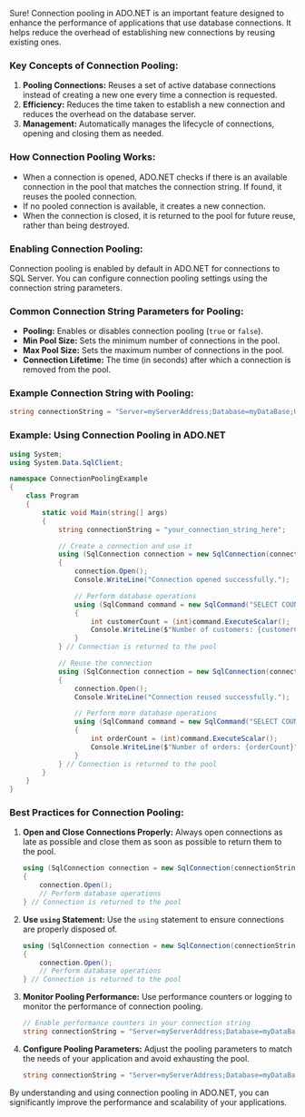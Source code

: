 Sure! Connection pooling in ADO.NET is an important feature designed to enhance the performance of applications that use database connections. It helps reduce the overhead of establishing new connections by reusing existing ones.

### Key Concepts of Connection Pooling:
1. **Pooling Connections:** Reuses a set of active database connections instead of creating a new one every time a connection is requested.
2. **Efficiency:** Reduces the time taken to establish a new connection and reduces the overhead on the database server.
3. **Management:** Automatically manages the lifecycle of connections, opening and closing them as needed.

### How Connection Pooling Works:
- When a connection is opened, ADO.NET checks if there is an available connection in the pool that matches the connection string. If found, it reuses the pooled connection.
- If no pooled connection is available, it creates a new connection.
- When the connection is closed, it is returned to the pool for future reuse, rather than being destroyed.

### Enabling Connection Pooling:
Connection pooling is enabled by default in ADO.NET for connections to SQL Server. You can configure connection pooling settings using the connection string parameters.

### Common Connection String Parameters for Pooling:
- **Pooling:** Enables or disables connection pooling (`true` or `false`).
- **Min Pool Size:** Sets the minimum number of connections in the pool.
- **Max Pool Size:** Sets the maximum number of connections in the pool.
- **Connection Lifetime:** The time (in seconds) after which a connection is removed from the pool.

### Example Connection String with Pooling:
```csharp
string connectionString = "Server=myServerAddress;Database=myDataBase;User Id=myUsername;Password=myPassword;Pooling=true;Min Pool Size=5;Max Pool Size=100;";
```

### Example: Using Connection Pooling in ADO.NET

```csharp
using System;
using System.Data.SqlClient;

namespace ConnectionPoolingExample
{
    class Program
    {
        static void Main(string[] args)
        {
            string connectionString = "your_connection_string_here";

            // Create a connection and use it
            using (SqlConnection connection = new SqlConnection(connectionString))
            {
                connection.Open();
                Console.WriteLine("Connection opened successfully.");

                // Perform database operations
                using (SqlCommand command = new SqlCommand("SELECT COUNT(*) FROM Customers", connection))
                {
                    int customerCount = (int)command.ExecuteScalar();
                    Console.WriteLine($"Number of customers: {customerCount}");
                }
            } // Connection is returned to the pool

            // Reuse the connection
            using (SqlConnection connection = new SqlConnection(connectionString))
            {
                connection.Open();
                Console.WriteLine("Connection reused successfully.");

                // Perform more database operations
                using (SqlCommand command = new SqlCommand("SELECT COUNT(*) FROM Orders", connection))
                {
                    int orderCount = (int)command.ExecuteScalar();
                    Console.WriteLine($"Number of orders: {orderCount}");
                }
            } // Connection is returned to the pool
        }
    }
}
```

### Best Practices for Connection Pooling:
1. **Open and Close Connections Properly:** Always open connections as late as possible and close them as soon as possible to return them to the pool.
   ```csharp
   using (SqlConnection connection = new SqlConnection(connectionString))
   {
       connection.Open();
       // Perform database operations
   } // Connection is returned to the pool
   ```

2. **Use `using` Statement:** Use the `using` statement to ensure connections are properly disposed of.
   ```csharp
   using (SqlConnection connection = new SqlConnection(connectionString))
   {
       connection.Open();
       // Perform database operations
   } // Connection is returned to the pool
   ```

3. **Monitor Pooling Performance:** Use performance counters or logging to monitor the performance of connection pooling.
   ```csharp
   // Enable performance counters in your connection string
   string connectionString = "Server=myServerAddress;Database=myDataBase;User Id=myUsername;Password=myPassword;Pooling=true;Enlist Performance Counters=true;";
   ```

4. **Configure Pooling Parameters:** Adjust the pooling parameters to match the needs of your application and avoid exhausting the pool.
   ```csharp
   string connectionString = "Server=myServerAddress;Database=myDataBase;User Id=myUsername;Password=myPassword;Pooling=true;Min Pool Size=5;Max Pool Size=100;";
   ```

By understanding and using connection pooling in ADO.NET, you can significantly improve the performance and scalability of your applications. 